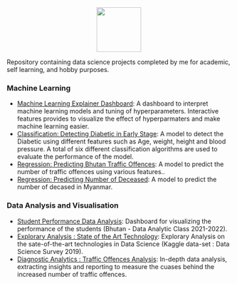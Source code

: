 <div id="header" align="center">
  <img src="https://media.giphy.com/media/M9gbBd9nbDrOTu1Mqx/giphy.gif" width="100"/>
</div>

Repository containing data science projects completed by me for academic, self learning, and hobby purposes.

### Machine Learning
  - [Machine Learning Explainer Dashboard](https://machine-learn-ex.herokuapp.com/): A dashboard to interpret machine learning models and tuning of hyperparameters. Interactive features provides to visualize the effect of hyperparmaters and make machine learning easier. 
  - [Classification: Detecting Diabetic in Early Stage](https://github.com/myothida/diabetic-detection-app.git): A model to detect the Diabetic using different features such as Age, weight, height and blood pressure. A total of six different classification algorithms are used to evaluate the performance of the model. 
  - [Regression: Predicting Bhutan Traffic Offences](Link): A model to predict the number of traffic offences using various features..
  - [Regression: Predicting Number of Deceased](Link): A model to predict the number of decased in Myanmar. 
### Data Analysis and Visualisation
  - [Student Performance Data Analysis](https://da-grade-bhutan.herokuapp.com/): Dashboard for visualizing the performance of the students (Bhutan - Data Analytic Class 2021-2022). 
  - [Explorary Analysis : State of the Art Technology](https://github.com/myothida/survey_dashboard.git): Explorary Analysis on the sate-of-the-art technologies in Data Science (Kaggle data-set : Data Science Survey 2019).
  - [Diagnostic Analytics : Traffic Offences Analysis](https://github.com/myothida/repeated_offences.git): In-depth data analysis, extracting insights and reporting to measure the cuases behind the increased number of traffic offences. 
